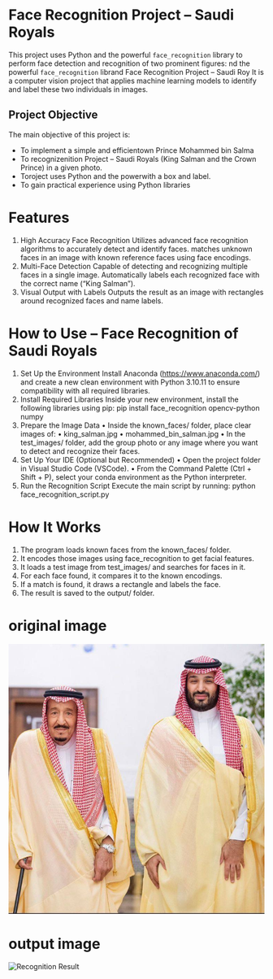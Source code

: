 #  Face Recognition Project – Saudi Royals 
This project uses Python and the powerful `face_recognition` library to perform face detection and recognition of two prominent figures:  nd the powerful `face_recognition` librand Face Recognition Project – Saudi Roy
It is a computer vision project that applies machine learning models to identify and label these two individuals in images.  

##  Project Objective
The main objective of this project is:
- To implement a simple and efficientown Prince Mohammed bin Salma
- To recognizenition Project – Saudi Royals (King Salman and the Crown Prince) in a given photo.
- Toroject uses Python and the powerwith a box and label.
- To gain practical experience using Python libraries
  
#  Features
 1. High Accuracy Face Recognition
  Utilizes advanced face recognition algorithms to accurately detect and identify faces.
 matches unknown faces in an image with known reference faces using face encodings.
 2. Multi-Face Detection
 Capable of detecting and recognizing multiple faces in a single image.
 Automatically labels each recognized face with the correct name (“King Salman”).
3. Visual Output with Labels
  Outputs the result as an image with rectangles around recognized faces and name labels.

 # How to Use – Face Recognition of Saudi Royals 
 1. Set Up the Environment
Install Anaconda (https://www.anaconda.com/) and create a new clean environment with Python 3.10.11 to ensure compatibility with all required libraries.
 2. Install Required Libraries
Inside your new environment, install the following libraries using pip:
pip install face_recognition opencv-python numpy
 3. Prepare the Image Data
 • Inside the known_faces/ folder, place clear images of:
 • king_salman.jpg
 • mohammed_bin_salman.jpg
 • In the test_images/ folder, add the group photo or any image where you want to detect and recognize their faces.
 4. Set Up Your IDE (Optional but Recommended)
 • Open the project folder in Visual Studio Code (VSCode).
 • From the Command Palette (Ctrl + Shift + P), select your conda environment as the Python interpreter.
 5. Run the Recognition Script
Execute the main script by running:
python face_recognition_script.py

# How It Works
 1. The program loads known faces from the known_faces/ folder.
 2. It encodes those images using face_recognition to get facial features.
 3. It loads a test image from test_images/ and searches for faces in it.
 4. For each face found, it compares it to the known encodings.
 5. If a match is found, it draws a rectangle and labels the face.
 6. The result is saved to the output/ folder.

# original image

![test_images](test_images.jpg)

# output image 

![Recognition Result](RecognitionResult.png)


